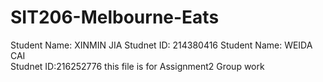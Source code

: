 # SIT206-Melbourne-Eats
Student Name: XINMIN JIA 
Studnet ID: 214380416
Student Name: WEIDA CAI  
Studnet ID:216252776
this file is for Assignment2 Group work
